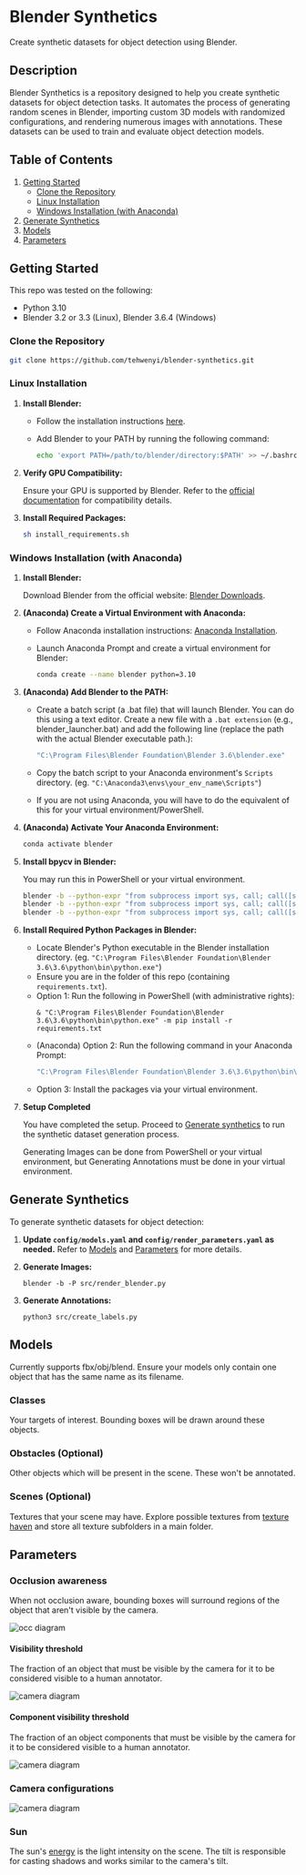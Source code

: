 # Blender Synthetics

Create synthetic datasets for object detection using Blender.

## Description

Blender Synthetics is a repository designed to help you create synthetic datasets for object detection tasks. It automates the process of generating random scenes in Blender, importing custom 3D models with randomized configurations, and rendering numerous images with annotations. These datasets can be used to train and evaluate object detection models.

## Table of Contents

1. [Getting Started](#getting-started)
   - [Clone the Repository](#clone-the-repository)
   - [Linux Installation](#linux-installation)
   - [Windows Installation (with Anaconda)](#windows-installation-with-anaconda)
1. [Generate Synthetics](#generate-synthetics)
1. [Models](#models)
1. [Parameters](#parameters)

## Getting Started

This repo was tested on the following:

- Python 3.10
- Blender 3.2 or 3.3 (Linux), Blender 3.6.4 (Windows)

### Clone the Repository

```bash
git clone https://github.com/tehwenyi/blender-synthetics.git
```

### Linux Installation

1. **Install Blender:**
   - Follow the installation instructions [here](https://www.blender.org/download/).
   - Add Blender to your PATH by running the following command:

        ```bash
        echo 'export PATH=/path/to/blender/directory:$PATH' >> ~/.bashrc
        ```
    
1. **Verify GPU Compatibility:**

    Ensure your GPU is supported by Blender. Refer to the [official documentation](https://docs.blender.org/manual/en/latest/render/cycles/gpu_rendering.html) for compatibility details.

1. **Install Required Packages:**

    ```bash
    sh install_requirements.sh
    ```

### Windows Installation (with Anaconda)

1. **Install Blender:**
    
    Download Blender from the official website: [Blender Downloads](https://www.blender.org/download/).

2. **(Anaconda) Create a Virtual Environment with Anaconda:**

    - Follow Anaconda installation instructions: [Anaconda Installation](https://docs.anaconda.com/free/anaconda/install/windows/).
    - Launch Anaconda Prompt and create a virtual environment for Blender:

        ```bash
        conda create --name blender python=3.10
        ```

3. **(Anaconda) Add Blender to the PATH:**

    - Create a batch script (a .bat file) that will launch Blender. You can do this using a text editor. Create a new file with a `.bat extension` (e.g., blender_launcher.bat) and add the following line (replace the path with the actual Blender executable path.):

        ```bat
        "C:\Program Files\Blender Foundation\Blender 3.6\blender.exe"
        ```

    - Copy the batch script to your Anaconda environment's `Scripts` directory. (eg. `"C:\Anaconda3\envs\your_env_name\Scripts"`)
    - If you are not using Anaconda, you will have to do the equivalent of this for your virtual environment/PowerShell.

4. **(Anaconda) Activate Your Anaconda Environment:**

    ```bash
    conda activate blender
    ```

5. **Install bpycv in Blender:**

    You may run this in PowerShell or your virtual environment.

    ```bash
    blender -b --python-expr "from subprocess import sys, call; call([sys.executable,'-m','ensurepip'])"
    blender -b --python-expr "from subprocess import sys, call; call([sys.executable]+'-m pip install --target="$TARGET" -U pip setuptools wheel'.split())"
    blender -b --python-expr "from subprocess import sys, call; call([sys.executable]+'-m pip install --target="$TARGET" -U bpycv'.split())"
    ```

6. **Install Required Python Packages in Blender:**

    - Locate Blender's Python executable in the Blender installation directory. (eg. `"C:\Program Files\Blender Foundation\Blender 3.6\3.6\python\bin\python.exe"`)
    - Ensure you are in the folder of this repo (containing `requirements.txt`).
    - Option 1: Run the following in PowerShell (with administrative rights):
        ```
        & "C:\Program Files\Blender Foundation\Blender 3.6\3.6\python\bin\python.exe" -m pip install -r requirements.txt
        ```
    - (Anaconda) Option 2: Run the following command in your Anaconda Prompt:
        ```bash
        "C:\Program Files\Blender Foundation\Blender 3.6\3.6\python\bin\python.exe" -m pip install -r requirements.txt
        ```
    - Option 3: Install the packages via your virtual environment.

7. **Setup Completed**

    You have completed the setup. Proceed to [Generate synthetics](#generate-synthetics) to run the synthetic dataset generation process. 

    Generating Images can be done from PowerShell or your virtual environment, but Generating Annotations must be done in your virtual environment.

## Generate Synthetics

To generate synthetic datasets for object detection:

1. **Update `config/models.yaml` and `config/render_parameters.yaml` as needed.** Refer to [Models](#models) and [Parameters](#parameters) for more details.

2. **Generate Images:**

    `blender -b -P src/render_blender.py`

3. **Generate Annotations:**

    `python3 src/create_labels.py`

## Models
Currently supports fbx/obj/blend. Ensure your models only contain one object that has the same name as its filename.

### Classes

Your targets of interest. Bounding boxes will be drawn around these objects.

### Obstacles (Optional)

Other objects which will be present in the scene. These won't be annotated.

### Scenes (Optional)

Textures that your scene may have. Explore possible textures from [texture haven](https://polyhaven.com/textures) and store all texture subfolders in a main folder.

## Parameters

### Occlusion awareness

When not occlusion aware, bounding boxes will surround regions of the object that aren't visible by the camera.

![occ diagram](diagrams/occlusion.jpg)

#### Visibility threshold

The fraction of an object that must be visible by the camera for it to be considered visible to a human annotator.

![camera diagram](diagrams/visthresh.png)


#### Component visibility threshold

The fraction of an object components that must be visible by the camera for it to be considered visible to a human annotator.

![camera diagram](diagrams/comvisthresh.png)

### Camera configurations

![camera diagram](diagrams/camera.png)

### Sun

The sun's [energy](https://docs.blender.org/manual/en/latest/render/lights/light_object.html) is the light intensity on the scene. The tilt is responsible for casting shadows and works similar to the camera's tilt.
